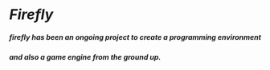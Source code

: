 # *Firefly* <br />
##### firefly has been an ongoing project to create a programming environment <br />
##### and also a game engine from the ground up.

